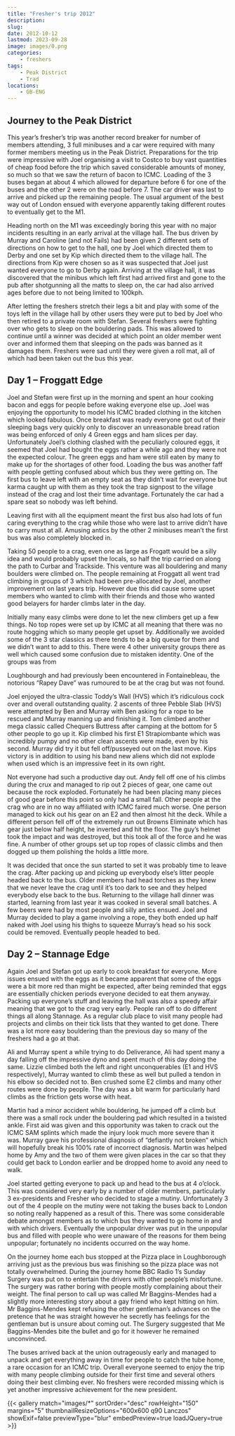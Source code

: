 ```yaml
---
title: "Fresher's trip 2012"
description: 
slug: 
date: 2012-10-12
lastmod: 2023-09-28
image: images/0.png
categories:
    - freshers
tags:
    - Peak District
    - Trad
locations:
    - GB-ENG
---
```


## Journey to the Peak District

This year’s fresher’s trip was another record breaker for number of members attending, 3 full
minibuses and a car were required with many former members meeting us in the Peak District.
Preparations for the trip were impressive with Joel organising a visit to Costco to buy vast quantities
of cheap food before the trip which saved considerable amounts of money, so much so that we saw
the return of bacon to ICMC. Loading of the 3 buses began at about 4 which allowed for departure
before 6 for one of the buses and the other 2 were on the road before 7. The car driver was last to
arrive and picked up the remaining people. The usual argument of the best way out of London
ensued with everyone apparently taking different routes to eventually get to the M1.

Heading north on the M1 was exceedingly boring this year with no major incidents resulting in an
early arrival at the village hall. The bus driven by Murray and Caroline (and not Fails) had been given
2 different sets of directions on how to get to the hall, one by Joel which directed them to Derby and
one set by Kip which directed them to the village hall. The directions from Kip were chosen so as it
was suspected that Joel just wanted everyone to go to Derby again. Arriving at the village hall, it was
discovered that the minibus which left first had arrived first and gone to the pub after shotgunning
all the matts to sleep on, the car had also arrived ages before due to not being limited to 100kph.

After letting the freshers stretch their legs a bit and play with some of the toys left in the village hall
by other users they were put to bed by Joel who then retired to a private room with Stefan. Several
freshers were fighting over who gets to sleep on the bouldering pads. This was allowed to continue
until a winner was decided at which point an older member went over and informed them that
sleeping on the pads was banned as it damages them. Freshers were sad until they were given a roll
mat, all of which had been taken out the bus this year.

## Day 1 – Froggatt Edge

Joel and Stefan were first up in the morning
and spent an hour cooking bacon and eggs for
people before waking everyone else up. Joel
was enjoying the opportunity to model his
ICMC braded clothing in the kitchen which
looked fabulous. Once breakfast was ready
everyone got out of their sleeping bags very
quickly only to discover an unreasonable
bread ration was being enforced of only 4
Green eggs and ham 
slices per day. Unfortunately Joel’s clothing
clashed with the peculiarly coloured eggs, it
seemed that Joel had bought the eggs rather a
while ago and they were not the expected
colour. The green eggs and ham were still eaten
by many to make up for the shortages of other
food. Loading the bus was another faff with
people getting confused about which bus they
were getting on. The first bus to leave left with
an empty seat as they didn’t wait for everyone
but karma caught up with them as they took the
trap signpost to the village instead of the crag
and lost their time advantage. Fortunately the
car had a spare seat so nobody was left behind.

Leaving first with all the equipment meant the
first bus also had lots of fun caring everything to
the crag while those who were last to arrive
didn’t have to carry must at all. Amusing antics
by the other 2 minibuses mean’t the first bus
was also completely blocked in.

Taking 50 people to a crag, even one as large as
Frogatt would be a silly idea and would probably
upset the locals, so half the trip carried on along
the path to Curbar and Trackside. This venture
was all bouldering and many boulders were
climbed on. The people remaining at Froggatt all
went trad climbing in groups of 3 which had
been pre-allocated by Joel, another
improvement on last years trip. However due
this did cause some upset members who wanted
to climb with their friends and those who
wanted good belayers for harder climbs later in
the day.

Initially many easy climbs were done to let the
new climbers get up a few things. No top ropes
were set up by ICMC at all meaning that there
was no route hogging which so many people get
upset by. Additionally we avoided some of the 3
star classics as there tends to be a big queue for
them and we didn’t want to add to this. There
were 4 other university groups there as well
which caused some confusion due to mistaken
identity. One of the groups was from

Loughbourgh and had previously been
encountered in Fontainebleau, the
notorious “Rapey Dave” was
rumoured to be at the crag but was
not found.

Joel enjoyed the ultra-classic Toddy’s
Wall (HVS) which it’s ridiculous cock
over and overall outstanding quality. 2
ascents of three Pebble Slab (HVS)
were attempted by Ben and Murray
with Ben asking for a rope to be
rescued and Murray manning up and
finishing it. Tom climbed another
mega classic called Chequers Buttress
after camping at the bottom for 5
other people to go up it. Kip climbed
his first E1 Strapiombante which was
incredibly pumpy and no other clean
ascents were made, even by his
second. Murray did try it but fell
off/pusseyed out on the last move.
Kips victory is in addition to using his
band new aliens which did not
explode when used which is an
impressive feet in its own right.

Not everyone had such a productive
day out. Andy fell off one of his climbs
during the crux and managed to rip
out 2 pieces of gear, one came out
because the rock exploded.
Fortunately he had been placing many
pieces of good gear before this point
so only had a small fall. Other people
at the crag who are in no way
affiliated with ICMC faired much
worse. One person managed to kick
out his gear on an E2 and then almost
hit the deck. While a different person
fell off of the extremely run out
Browns Eliminate which has gear just
below half height, he inverted and hit the floor. The guy’s helmet took the impact and was
destroyed, but this took all of the force and he was fine. A number of other groups set up top ropes
of classic climbs and then dogged up them polishing the holds a little more.


It was decided that once the sun started to set it was probably time to leave the crag. After packing
up and picking up everybody else’s litter people headed back to the bus. Older members had head
torches as they knew that we never leave the crag until it’s too dark to see and they helped
everybody else back to the bus. Returning to the village hall dinner was started, learning from last
year it was cooked in several small batches. A few beers were had by most people and silly antics
ensued. Joel and Murray decided to play a game involving a rope, they both ended up half naked
with Joel using his thighs to squeeze Murray’s head so his sock could be removed. Eventually people
headed to bed.

## Day 2 – Stannage Edge

Again Joel and Stefan got up early to
cook breakfast for everyone. More
issues ensued with the eggs as it
became apparent that some of the
eggs were a bit more red than might
be expected, after being reminded
that eggs are essentially chicken
periods everyone decided to eat them
anyway. Packing up everyone’s stuff
and leaving the hall was also a speedy
affair meaning that we got to the crag
very early. People ran off to do different things all along Stannage. As a regular club place to visit
many people had projects and climbs on their tick lists that they wanted to get done. There was a lot
more easy bouldering than the previous day so many of the freshers had a go at that.

Ali and Murray spent a while trying to do Deliverance, Ali had spent many a day falling off the
impressive dyno and spent much of this day doing the same. Lizzie climbed both the left and right
unconquerables (E1 and HVS respectively), Murray wanted to climb these as well but pulled a
tendon in his elbow so decided not to. Ben crushed some E2 climbs and many other routes were
done by people. The day was a bit warm for particularly hard climbs as the friction gets worse with
heat.

Martin had a minor accident while bouldering, he jumped off a climb but there was a small rock
under the bouldering pad which resulted in a twisted ankle. First aid was given and this opportunity
was taken to crack out the ICMC SAM splints which made the injury look much more severe than it
was. Murray gave his professional diagnosis of “defiantly not broken” which will hopefully break his
100% rate of incorrect diagnosis. Martin was helped home by Amy and the two of them were given
places in the car so that they could get back to London earlier and be dropped home to avoid any
need to walk.

Joel started getting everyone to pack up and head to the bus at 4 o’clock. This was considered very
early by a number of older members, particularly 3 ex-presidents and Fresher who decided to stage
a mutiny. Unfortunately 3 out of the 4 people on the mutiny were not taking the buses back to
London so noting really happened as a result of this. There was some considerable debate amongst
members as to which bus they wanted to go home in and with which drivers. Eventually the
unpopular driver was put in the unpopular bus and filled with people who were unaware of the
reasons for them being unpopular; fortunately no incidents occurred on the way home.

On the journey home each bus stopped at the Pizza place in Loughborough arriving just as the
previous bus was finishing so the pizza place was not totally overwhelmed. During the journey home
BBC Radio 1’s Sunday Surgery was put on to entertain the drivers with other people’s misfortune.
The surgery was rather boring with people mostly complaining about their weight. The final person
to call up was called Mr Baggins-Mendes had a slightly more interesting story about a gay friend who
kept hitting on him. Mr Baggins-Mendes kept refusing the other gentleman’s advances on the
pretence that he was straight however he secretly has feelings for the gentleman but is unsure
about coming out. The Surgery suggested that Me Baggins-Mendes bite the bullet and go for it
however he remained unconvinced.

The buses arrived back at the union outrageously early and managed to unpack and get everything
away in time for people to catch the tube home, a rare occasion for an ICMC trip. Overall everyone
seemed to enjoy the trip with many people climbing outside for their first time and several others
doing their best climbing ever. No freshers were recorded missing which is yet another impressive
achievement for the new president.

{{< gallery match="images/*" sortOrder="desc" rowHeight="150" margins="5" thumbnailResizeOptions="600x600 q90 Lanczos" showExif=false previewType="blur" embedPreview=true loadJQuery=true >}}


